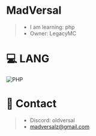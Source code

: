 # MadVersal
> - I am learning: php
> - Owner: LegacyMC
# 💻 LANG
![PHP](https://img.shields.io/badge/php-%23777BB4.svg?style=for-the-badge&logo=php&logoColor=white)
# 📱 Contact
> - Discord: oldversal
> - madversalz@gmail.com
